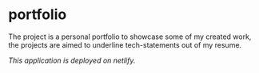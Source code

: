 # portfolio
The project is a personal portfolio to showcase some of my created work, the projects are aimed to underline tech-statements out of my resume.

*This application is deployed on netlify.*